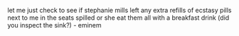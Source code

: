 let me just check to see if stephanie mills left any extra refills of ecstasy pills next to me in the seats spilled or she eat them all with a breakfast drink (did you inspect the sink?) - eminem
